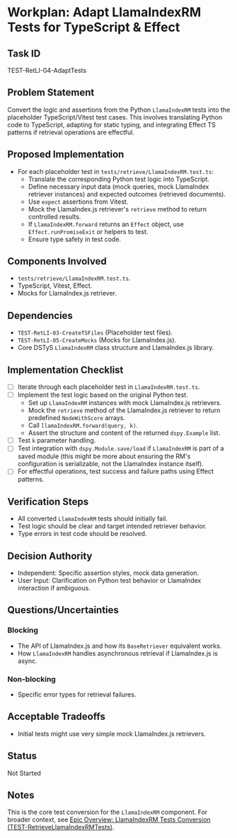 # Workplan: Adapt LlamaIndexRM Tests for TypeScript & Effect

## Task ID
TEST-RetLI-04-AdaptTests

## Problem Statement
Convert the logic and assertions from the Python `LlamaIndexRM` tests into the placeholder TypeScript/Vitest test cases. This involves translating Python code to TypeScript, adapting for static typing, and integrating Effect TS patterns if retrieval operations are effectful.

## Proposed Implementation
- For each placeholder test in `tests/retrieve/LlamaIndexRM.test.ts`:
    - Translate the corresponding Python test logic into TypeScript.
    - Define necessary input data (mock queries, mock LlamaIndex retriever instances) and expected outcomes (retrieved documents).
    - Use `expect` assertions from Vitest.
    - Mock the LlamaIndex.js retriever's `retrieve` method to return controlled results.
    - If `LlamaIndexRM.forward` returns an `Effect` object, use `Effect.runPromiseExit` or helpers to test.
    - Ensure type safety in test code.

## Components Involved
- `tests/retrieve/LlamaIndexRM.test.ts`.
- TypeScript, Vitest, Effect.
- Mocks for LlamaIndex.js retriever.

## Dependencies
- `TEST-RetLI-03-CreateTSFiles` (Placeholder test files).
- `TEST-RetLI-05-CreateMocks` (Mocks for LlamaIndex.js).
- Core DSTyS `LlamaIndexRM` class structure and LlamaIndex.js library.

## Implementation Checklist
- [ ] Iterate through each placeholder test in `LlamaIndexRM.test.ts`.
- [ ] Implement the test logic based on the original Python test.
    - Set up `LlamaIndexRM` instances with mock LlamaIndex.js retrievers.
    - Mock the `retrieve` method of the LlamaIndex.js retriever to return predefined `NodeWithScore` arrays.
    - Call `llamaIndexRM.forward(query, k)`.
    - Assert the structure and content of the returned `dspy.Example` list.
- [ ] Test `k` parameter handling.
- [ ] Test integration with `dspy.Module.save/load` if `LlamaIndexRM` is part of a saved module (this might be more about ensuring the RM's configuration is serializable, not the LlamaIndex instance itself).
- [ ] For effectful operations, test success and failure paths using Effect patterns.

## Verification Steps
- All converted `LlamaIndexRM` tests should initially fail.
- Test logic should be clear and target intended retriever behavior.
- Type errors in test code should be resolved.

## Decision Authority
- Independent: Specific assertion styles, mock data generation.
- User Input: Clarification on Python test behavior or LlamaIndex interaction if ambiguous.

## Questions/Uncertainties
### Blocking
- The API of LlamaIndex.js and how its `BaseRetriever` equivalent works.
- How `LlamaIndexRM` handles asynchronous retrieval if LlamaIndex.js is async.

### Non-blocking
- Specific error types for retrieval failures.

## Acceptable Tradeoffs
- Initial tests might use very simple mock LlamaIndex.js retrievers.

## Status
Not Started

## Notes
This is the core test conversion for the `LlamaIndexRM` component.
For broader context, see [Epic Overview: LlamaIndexRM Tests Conversion (TEST-RetrieveLlamaIndexRMTests)](../../docs/planning/workplans/TEST-RetrieveLlamaIndexRMTests.md).